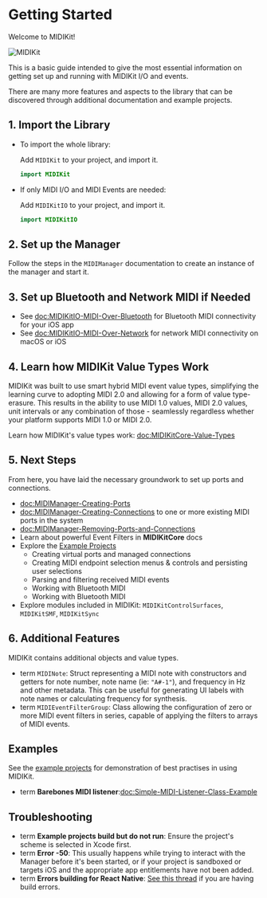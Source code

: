 # Getting Started

Welcome to MIDIKit!

![MIDIKit](midikit-banner.png)

This is a basic guide intended to give the most essential information on getting set up and running with MIDIKit I/O and events.

There are many more features and aspects to the library that can be discovered through additional documentation and example projects.

## 1. Import the Library

- To import the whole library:

  Add `MIDIKit` to your project, and import it.

  ```swift
  import MIDIKit
  ```

- If only MIDI I/O and MIDI Events are needed:
  
  Add `MIDIKitIO` to your project, and import it.

  ```swift
  import MIDIKitIO
  ```

## 2. Set up the Manager

Follow the steps in the ``MIDIManager`` documentation to create an instance of the manager and start it.

## 3. Set up Bluetooth and Network MIDI if Needed

- See <doc:MIDIKitIO-MIDI-Over-Bluetooth> for Bluetooth MIDI connectivity for your iOS app
- See <doc:MIDIKitIO-MIDI-Over-Network> for network MIDI connectivity on macOS or iOS

## 4. Learn how MIDIKit Value Types Work

MIDIKit was built to use smart hybrid MIDI event value types, simplifying the learning curve to adopting MIDI 2.0 and allowing for a form of value type-erasure. This results in the ability to use MIDI 1.0 values, MIDI 2.0 values, unit intervals or any combination of those - seamlessly regardless whether your platform supports MIDI 1.0 or MIDI 2.0.

Learn how MIDIKit's value types work: <doc:MIDIKitCore-Value-Types>

## 5. Next Steps

From here, you have laid the necessary groundwork to set up ports and connections.

- <doc:MIDIManager-Creating-Ports>
- <doc:MIDIManager-Creating-Connections> to one or more existing MIDI ports in the system
- <doc:MIDIManager-Removing-Ports-and-Connections>
- Learn about powerful Event Filters in **MIDIKitCore** docs
- Explore the [Example Projects](https://github.com/orchetect/MIDIKit/blob/main/Examples/)
  - Creating virtual ports and managed connections
  - Creating MIDI endpoint selection menus & controls and persisting user selections
  - Parsing and filtering received MIDI events
  - Working with Bluetooth MIDI
  - Working with Bluetooth MIDI
- Explore modules included in MIDIKit: ``MIDIKitControlSurfaces``, ``MIDIKitSMF``, ``MIDIKitSync``

## 6. Additional Features

MIDIKit contains additional objects and value types.

- term ``MIDINote``: Struct representing a MIDI note with constructors and getters for note number, note name (ie: `"A#-1"`), and frequency in Hz and other metadata. This can be useful for generating UI labels with note names or calculating frequency for synthesis.
- term ``MIDIEventFilterGroup``: Class allowing the configuration of zero or more MIDI event filters in series, capable of applying the filters to arrays of MIDI events.

## Examples

See the [example projects](https://github.com/orchetect/MIDIKit/blob/main/Examples/) for demonstration of best practises in using MIDIKit.

- term **Barebones MIDI listener**:<doc:Simple-MIDI-Listener-Class-Example>

## Troubleshooting

- term **Example projects build but do not run**: Ensure the project's scheme is selected in Xcode first.
- term **Error -50**: This usually happens while trying to interact with the Manager before it's been started, or if your project is sandboxed or targets iOS and the appropriate app entitlements have not been added.
- term **Errors building for React Native**: [See this thread](https://github.com/orchetect/MIDIKit/issues/91) if you are having build errors.
